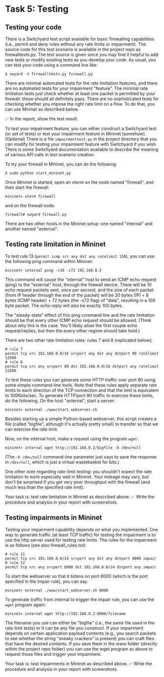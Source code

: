 # Task 5: Testing

## Testing your code

There is a Switchyard test script available for basic firewalling capabilities \(i.e., permit and deny rules without any rate limits or impairment\). The source code for this test scenario is available in the project repo as firewalltests.py. The test source is given since you may find it helpful to add new tests or modify existing tests as you develop your code. As usual, you can test your code using a command line like:

```text
$ swyard -t firewalltests.py firewall.py
```

There are minimal automated tests for the rate limitation features, and there are no automated tests for your impairment "feature". The minimal rate limitation tests just check whether at least one packet is permitted by your firewall: these should all definitely pass. There are no sophisticated tests for checking whether you impose the right rate limit on a flow. To do that, you can use Mininet as described below.

✅ In the report, show the test result.

To test your impairment feature, you can either construct a Switchyard test \(or set of tests\) or test your impairment feature in Mininet \(somehow\).  
\(Optional\) There is a file `impairmenttest.py` in the project directory that you can modify for testing your impairment feature with Switchyard if you wish. There is some Switchyard documentation available to describe the meaning of various API calls in test scenario creation.

To try your firewall in Mininet, you can do the following:

```text
$ sudo python start_mininet.py
```

Once Mininet is started, open an xterm on the node named "firewall", and then start the firewall:

```text
mininet> xterm firewall
```

and on the firewall node:

```text
firewall# swyard firewall.py
```

There are two other hosts in the Mininet setup: one named "internal" and another named "external".

## Testing rate limitation in Mininet

To test rule 13 \(`permit icmp src any dst any ratelimit 150`\), you can use the following ping command within Mininet:

```text
mininet> internal ping -c10 -s72 192.168.0.2
```

This command will cause the "internal" host to send an ICMP echo request \(ping\) to the "external" host, through the firewall device. There will be 10 echo request packets sent, once per second, and the size of each packet \(from IP header through the end of the packet\) will be 20 bytes \(IP\) + 8 bytes \(ICMP header\) + 72 bytes \(the -s72 flag\) of "data", resulting in a 100 byte packet. The echo reply will also be exactly 100 bytes.

The "steady-state" effect of this ping command line and the rate limitation should be that every other ICMP echo request should be allowed. \(Think about why this is the case. You'll likely allow the first couple echo request/replies, but then the every-other regime should take hold.\)

There are two other rate limitation rules: rules 7 and 8 \(replicated below\):

```text
# rule 7
permit tcp src 192.168.0.0/16 srcport any dst any dstport 80 ratelimit 12500
# rule 8 
permit tcp src any srcport 80 dst 192.168.0.0/16 dstport any ratelimit 12500
```

To test these rules you can generate some HTTP traffic over port 80 using some simple command-line tools. Note that these rules apply separate rate limits to each direction of the TCP connection and that the limit is equivalent to 100Kbits/sec. To generate HTTP/port 80 traffic to exercise these limits, do the following. On the host "external", start a server:

```text
mininet> external ./www/start_webserver.sh
```

Besides starting up a simple Python-based webserver, this script creates a file \(called "bigfile", although it's actually pretty small\) to transfer so that we can exercise the rate limit.

Now, on the internal host, make a request using the program `wget`:

```text
mininet> internal wget http://192.168.0.2/bigfile -O /dev/null
```

\(The `-O /dev/null` command-line parameter just says to save the response in `/dev/null`, which is just a virtual wastebasket for bits.\)

One other note regarding rate-limit testing: you shouldn't expect the rate limitation to work especially well in Mininet. Your mileage may vary, but don't be surprised if you get very poor throughput with the firewall \(and much less than the specified rate limit\).

Your task is: test rate limitation in Mininet as described above. ✅ Write the procedure and analysis in your report with screenshots.

## Testing impairments in Mininet

Testing your impairment capability depends on what you implemented. One way to generate traffic \(at least TCP traffic\) for testing the impairment is to use the http server used for testing rate limits. The rules for the impairment is as follows \(see also firewall\_rules.txt\):

```text
# rule 11 
permit tcp src 192.168.0.0/24 srcport any dst any dstport 8000 impair
# rule 12
permit tcp src any srcport 8000 dst 192.168.0.0/24 dstport any impair
```

To start the webserver so that it listens on port 8000 \(which is the port specified in the impair rule\), you can say:

```text
mininet> external ./www/start_webserver.sh 8000
```

To generate traffic from internal to trigger the impair rule, you can use the `wget` program again:

```text
mininet> internal wget http://192.168.0.2:8000/filename
```

The filename you use can either be "bigfile" \(i.e., the same file used in the rate limit tests\) or it can be any file you construct. If your impairment depends on certain application payload contents \(e.g., you search packets to see whether the string "sneaky crackers" is present\) you can craft files that have the desired contents. If you save them in the www folder \(directly within the project repo folder\) you can use the wget program as above to request those files and trigger your impairment.

Your task is: test impairments in Mininet as described above. ✅ Write the procedure and analysis in your report with screenshots.

